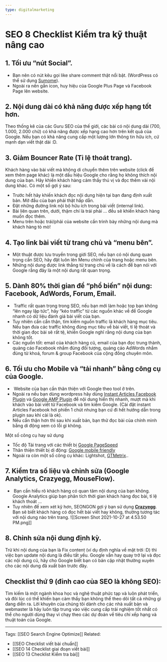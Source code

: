 ```yaml
---
type: digitalmarketing
---
```

# SEO 8 Checklist Kiểm tra kỹ thuật nâng cao
## 1. Tối ưu “nút Social”.
-   Bạn nên có nút kêu gọi like share comment thật nổi bật. (WordPress có thể sử dụng [Sumome](https://sumome.com/)).
-   Ngoài ra nên gắn icon, huy hiệu của Google Plus Page và Facebook Page lên website.

## 2. Nội dung dài có khả năng được xếp hạng tốt hơn.

Theo thống kê của các Guru SEO của thế giới, các bài có nội dung dài (700, 1.000, 2.000 chữ) có khả năng được xếp hạng cao hơn trên kết quả của Google. Nếu bạn có khả năng cung cấp một lượng lớn thông tin hữu ích, cứ mạnh dạn viết thật dài :D.

## 3. Giảm Bouncer Rate (Tỉ lệ thoát trang).
Khách hàng vào bài viết mà không di chuyển thêm trên website (click để xem thêm page khác) là một dấu hiệu Google cho rằng họ không thích nội dung của bạn. Hãy khiến khách hàng cảm thấy thú vị và đọc thêm vài nội dung khác. Có một số gợi ý sau:

-   Trước hết hãy khiến khách đọc nội dung hiện tại bạn đang định xuất bản. Mở đầu của bạn phải thật hấp dẫn.
-   Đặt những đường link nội bộ hữu ích trong bài viết (internal link).
-   Bài liên quan trên, dưới, thậm chí là trái phải … đều sẽ khiến khách hàng muốn đọc thêm.
-   Menu trên hoặc trái/phải của website cần trình bày những nội dung mà khách hàng tò mò!

## 4. Tạo link bài viết từ trang chủ và “menu bên”.
-   Một thuật được lưu truyền trong giới SEO, nếu bạn có nội dung quan trọng cần SEO, hãy đặt luôn lên Menu chính của trang hoặc menu bên.
-   Những nội dung được link thẳng từ trang chủ về là cách để bạn nói với Google rằng đây là một nội dung rất quan trọng.

## 5. Dành 80% thời gian để “phổ biến” nội dung: Facebook, AdWords, Forum, Email.
-    Traffic rất quan trọng trong SEO, nếu bạn mới làm hoặc top bạn không “lên ngay lập tức”, hãy “kéo traffic” từ các nguồn khác về để Google nhanh có dữ liệu đánh giá bài viết của bạn.
-   Tuy nhiên cần cẩn thận, tìm kiếm nguồn traffic là khách hàng mục tiêu. Nếu bạn đưa các traffic không đúng mục tiêu về bài viết, tỉ lệ thoát và thời gian đọc bài sẽ rất tệ, khiến Google nghĩ rằng nội dung của bạn không tốt.
-   Các nguồn tốt: email của khách hàng cũ, email của bạn đọc trung thành, quảng cáo Facebook nhắm đúng đối tượng, quảng cáo AdWords nhắm đúng từ khoá, forum & group Facebook của cộng đồng chuyên môn.

## 6. Tối ưu cho Mobile và “tải nhanh” bằng công cụ của Google.
-    Website của bạn cần thân thiện với Google theo tool ở trên.
-   Ngoài ra nếu bạn dùng wordpress hãy dùng [Instant Articles Facebook Plugin](https://vi.wordpress.org/plugins/fb-instant-articles/) và [Google AMP Plugin](https://vi.wordpress.org/plugins/amp/) để nội dung hiển thị nhanh, mượt mà khi khách vào bài viết từ Facebook và tìm kiếm Google. (Cài đặt instant Articles Facebook hơi phiền 1 chút nhưng bạn cứ đi hết hướng dẫn trong plugin sau khi cài là ok).
-   Nếu cẩn thận hơn thì sau khi xuất bản, bạn thử đọc bài của chính mình bằng di động xem có lỗi gì không.

Một số công cụ hay sử dụng
- Tốc độ Tải trang với các thiết bị [Google PageSpeed](https://developers.google.com/speed/pagespeed/insights/?hl=vi)
-   Thân thiện thiết bị di động: [Google mobile friendly](https://search.google.com/test/mobile-friendly)
-   Ngoài ra còn một số công cụ khác: Lightshot, [GTMetrix](https://gtmetrix.com/)..

## 7. Kiểm tra số liệu và chỉnh sửa (Google Analytics, Crazyegg, MouseFlow).
-    Bạn cần hiểu rõ khách hàng có quan tâm nội dung của bạn không. Google Analytics giúp bạn phân tích thời gian khách hàng đọc bài, tỉ lệ khách thoát …
-   Tuy nhiên để xem xét kỹ hơn, SEONGON gợi ý bạn sử dụng **[Crazyegg](https://www.crazyegg.com/)**. Bạn sẽ biết khách hàng có đọc hết bài viết hay không, thường tương tác với nội dung nào trên trang.
![[Screen Shot 2021-10-27 at 4.53.50 PM.png]]

## 8. Chỉnh sửa nội dung định kỳ.
Trừ khi nội dung của bạn là Fix content (ví dụ định nghĩa về mặt trời :D) thì việc bạn update nội dung là điều tất yếu. Google vẫn hay quay trở lại và đọc các nội dung cũ, hãy cho Google biết bạn có bản cập nhật thường xuyên cho các nội dung đã xuất bản trước đây.

## Checklist thứ 9 (đỉnh cao của SEO là không SEO):
Tìm kiếm là một ngành khoa học và nghệ thuật phức tạp và luôn phát triển, và đôi lúc có thể khiến bạn cảm thấy bạn không thể theo dõi tất cả những gì đang diễn ra. Lời khuyên của chúng tôi dành cho các nhà xuất bản và webmaster là hãy luôn tập trung vào việc cung cấp trải nghiệm tốt nhất có thể cho người dùng thay vì chạy theo các dự đoán về tiêu chí xếp hạng và thuật toán của Google.


---
Tags: [[SEO Search Engine Optimize]]
Related: 
- [[SEO Checklist viết bài chuẩn]]
- [[SEO 14 Checklist giai đoạn viết bài]]
- [[SEO 13 Checklist Kiểm tra bài]]